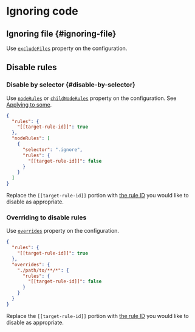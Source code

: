# Ignoring code

## Ignoring file {#ignoring-file}

Use [`excludeFiles`](/docs/configuration/properties#excludefiles) property on the configuration.

## Disable rules

### Disable by selector {#disable-by-selector}

Use [`nodeRules`](/docs/configuration/properties#noderules) or [`childNodeRules`](/docs/configuration/properties#childnoderules) property on the configuration.
See [Applying to some](./applying-rules/#applying-to-some).

```json class=config
{
  "rules": {
    "[[target-rule-id]]": true
  },
  "nodeRules": [
    {
      "selector": ".ignore",
      "rules": {
        "[[target-rule-id]]": false
      }
    }
  ]
}
```

Replace the `[[target-rule-id]]` portion with [the rule ID](/docs/rules) you would like to disable as appropriate.

### Overriding to disable rules

Use [`overrides`](/docs/configuration/properties#overrides) property on the configuration.

```json class=config
{
  "rules": {
    "[[target-rule-id]]": true
  },
  "overrides": {
    "./path/to/**/*": {
      "rules": {
        "[[target-rule-id]]": false
      }
    }
  }
}
```

Replace the `[[target-rule-id]]` portion with [the rule ID](/docs/rules) you would like to disable as appropriate.
